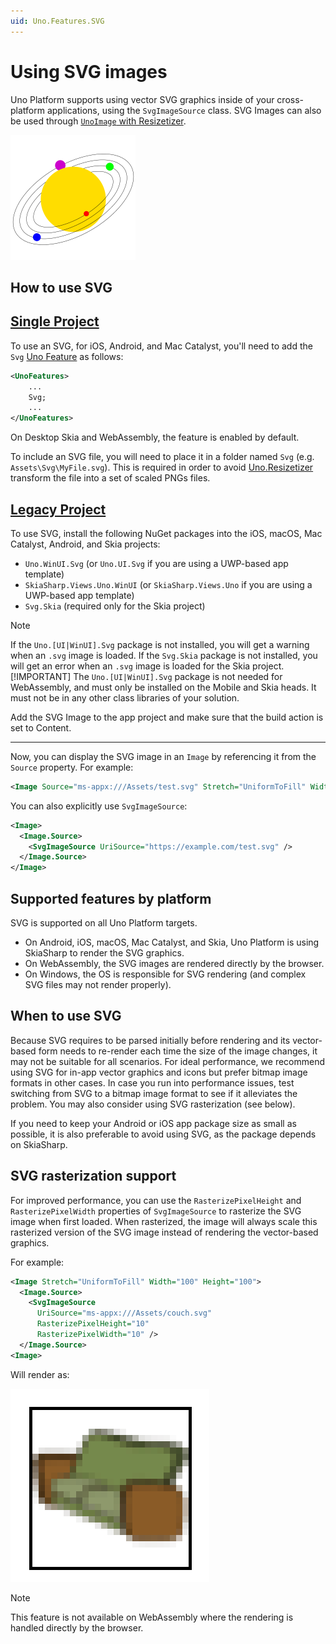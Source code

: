 ```yaml
---
uid: Uno.Features.SVG
---
```


# Using SVG images

Uno Platform supports using vector SVG graphics inside of your cross-platform applications, using the `SvgImageSource` class. SVG Images can also be used through [`UnoImage` with Resizetizer](xref:Uno.Resizetizer.GettingStarted).

![Uno SVG sample](../Assets/features/svg/heliocentric.png)

## How to use SVG

## [**Single Project**](#tab/singleproject)

To use an SVG, for iOS, Android, and Mac Catalyst, you'll need to add the `Svg` [Uno Feature](xref:Uno.Features.Uno.Sdk#uno-platform-features) as follows:

```xml
<UnoFeatures>
    ...
    Svg;
    ...
</UnoFeatures>
```

On Desktop Skia and WebAssembly, the feature is enabled by default.

To include an SVG file, you will need to place it in a folder named `Svg` (e.g. `Assets\Svg\MyFile.svg`). This is required in order to avoid [Uno.Resizetizer](xref:Uno.Resizetizer.GettingStarted) transform the file into a set of scaled PNGs files.

## [**Legacy Project**](#tab/legacyproject)

To use SVG, install the following NuGet packages into the iOS, macOS, Mac Catalyst, Android, and Skia projects:

* `Uno.WinUI.Svg` (or `Uno.UI.Svg` if you are using a UWP-based app template)
* `SkiaSharp.Views.Uno.WinUI` (or `SkiaSharp.Views.Uno` if you are using a UWP-based app template)
* `Svg.Skia` (required only for the Skia project)

> [!NOTE]
> If the `Uno.[UI|WinUI].Svg` package is not installed, you will get a warning when an `.svg` image is loaded.
> If the `Svg.Skia` package is not installed, you will get an error when an `.svg` image is loaded for the Skia project.
> [!IMPORTANT]
> The `Uno.[UI|WinUI].Svg` package is not needed for WebAssembly, and must only be installed on the Mobile and Skia heads. It must not be in any other class libraries of your solution.

Add the SVG Image to the app project and make sure that the build action is set to Content.

***

Now, you can display the SVG image in an `Image` by referencing it from the `Source` property. For example:

```xml
<Image Source="ms-appx:///Assets/test.svg" Stretch="UniformToFill" Width="100" Height="100" />
```

You can also explicitly use `SvgImageSource`:

```xml
<Image>
  <Image.Source>
    <SvgImageSource UriSource="https://example.com/test.svg" />
  </Image.Source>
</Image>
```

## Supported features by platform

SVG is supported on all Uno Platform targets.

* On Android, iOS, macOS, Mac Catalyst, and Skia, Uno Platform is using SkiaSharp to render the SVG graphics.
* On WebAssembly, the SVG images are rendered directly by the browser.
* On Windows, the OS is responsible for SVG rendering (and complex SVG files may not render properly).

## When to use SVG

Because SVG requires to be parsed initially before rendering and its vector-based form needs to re-render each time the size of the image changes, it may not be suitable for all scenarios. For ideal performance, we recommend using SVG for in-app vector graphics and icons but prefer bitmap image formats in other cases. In case you run into performance issues, test switching from SVG to a bitmap image format to see if it alleviates the problem. You may also consider using SVG rasterization (see below).

If you need to keep your Android or iOS app package size as small as possible, it is also preferable to avoid using SVG, as the package depends on SkiaSharp.

## SVG rasterization support

For improved performance, you can use the `RasterizePixelHeight` and `RasterizePixelWidth` properties of `SvgImageSource` to rasterize the SVG image when first loaded. When rasterized, the image will always scale this rasterized version of the SVG image instead of rendering the vector-based graphics.

For example:

```xml
<Image Stretch="UniformToFill" Width="100" Height="100">
  <Image.Source>
    <SvgImageSource 
      UriSource="ms-appx:///Assets/couch.svg" 
      RasterizePixelHeight="10" 
      RasterizePixelWidth="10" />
  </Image.Source>
<Image>
```

Will render as:

![Scaled up](../Assets/features/svg/rasterized.png)

> [!NOTE]
> This feature is not available on WebAssembly where the rendering is handled directly by the browser.
